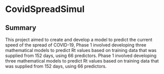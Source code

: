 # CovidSpreadSimul

## Summary
This project aimed to create and develop a model to predict the current speed of the spread of COVID-19,
Phase 1 involved developing three mathematical models to predict Rt values based on training data that was supplied from 152 days, using 66 predictors.
Phase 1 involved developing three mathematical models to predict Rt values based on training data that was supplied from 152 days, using 66 predictors.
